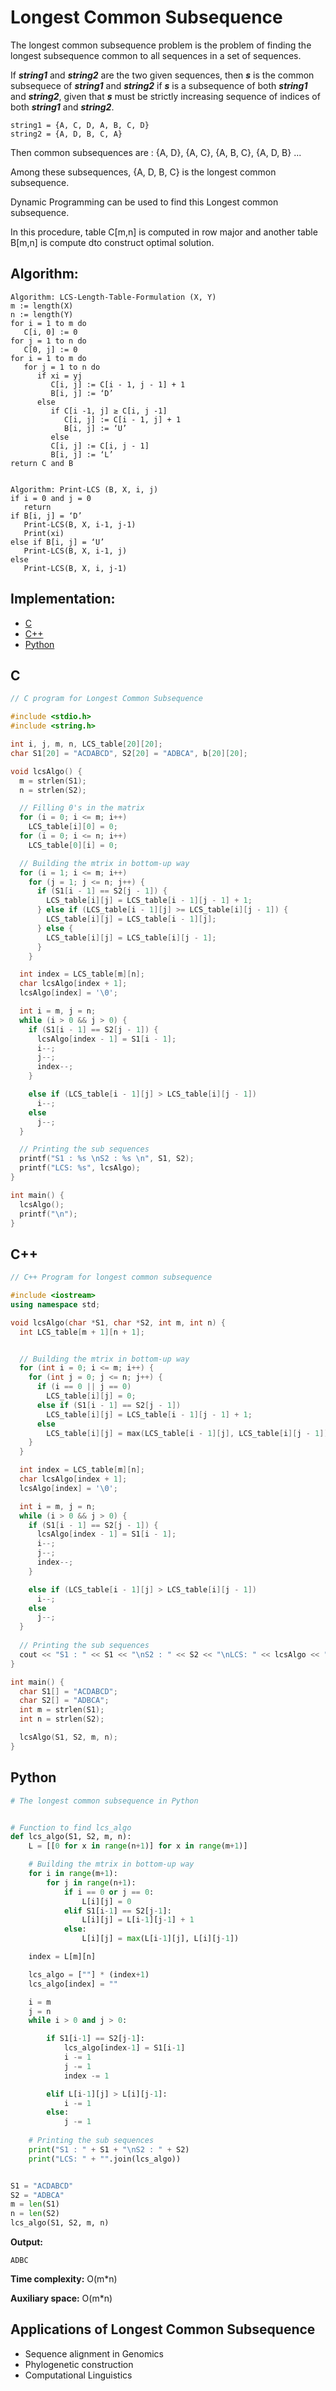 # Longest Common Subsequence

The longest common subsequence problem is the problem of finding the longest subsequence common to all sequences in a set of sequences.

If ***string1*** and ***string2*** are the two given sequences, then ***s*** is the common subsequece of ***string1*** and ***string2*** if ***s*** is a subsequence of both ***string1*** and ***string2***, given that ***s*** must be strictly increasing sequence of indices of both ***string1*** and ***string2***.

```
string1 = {A, C, D, A, B, C, D}
string2 = {A, D, B, C, A}
```
Then common subsequences are : {A, D}, {A, C}, {A, B, C}, {A, D, B} ...

Among these subsequences, {A, D, B, C} is the longest common subsequence. 

Dynamic Programming can be used to find this Longest common subsequence. 

In this procedure, table C[m,n] is computed in row major and another table B[m,n] is compute dto construct optimal solution.

## Algorithm:
```
Algorithm: LCS-Length-Table-Formulation (X, Y)
m := length(X) 
n := length(Y) 
for i = 1 to m do 
   C[i, 0] := 0 
for j = 1 to n do 
   C[0, j] := 0 
for i = 1 to m do 
   for j = 1 to n do 
      if xi = yj 
         C[i, j] := C[i - 1, j - 1] + 1 
         B[i, j] := ‘D’ 
      else 
         if C[i -1, j] ≥ C[i, j -1] 
            C[i, j] := C[i - 1, j] + 1 
            B[i, j] := ‘U’ 
         else 
         C[i, j] := C[i, j - 1]
         B[i, j] := ‘L’ 
return C and B


Algorithm: Print-LCS (B, X, i, j)
if i = 0 and j = 0 
   return  
if B[i, j] = ‘D’ 
   Print-LCS(B, X, i-1, j-1) 
   Print(xi) 
else if B[i, j] = ‘U’ 
   Print-LCS(B, X, i-1, j) 
else 
   Print-LCS(B, X, i, j-1)
```


## Implementation:

* [C](#c)
* [C++](#cpp)
* [Python](#python)


## C

```c
// C program for Longest Common Subsequence

#include <stdio.h>
#include <string.h>

int i, j, m, n, LCS_table[20][20];
char S1[20] = "ACDABCD", S2[20] = "ADBCA", b[20][20];

void lcsAlgo() {
  m = strlen(S1);
  n = strlen(S2);

  // Filling 0's in the matrix
  for (i = 0; i <= m; i++)
    LCS_table[i][0] = 0;
  for (i = 0; i <= n; i++)
    LCS_table[0][i] = 0;

  // Building the mtrix in bottom-up way
  for (i = 1; i <= m; i++)
    for (j = 1; j <= n; j++) {
      if (S1[i - 1] == S2[j - 1]) {
        LCS_table[i][j] = LCS_table[i - 1][j - 1] + 1;
      } else if (LCS_table[i - 1][j] >= LCS_table[i][j - 1]) {
        LCS_table[i][j] = LCS_table[i - 1][j];
      } else {
        LCS_table[i][j] = LCS_table[i][j - 1];
      }
    }

  int index = LCS_table[m][n];
  char lcsAlgo[index + 1];
  lcsAlgo[index] = '\0';

  int i = m, j = n;
  while (i > 0 && j > 0) {
    if (S1[i - 1] == S2[j - 1]) {
      lcsAlgo[index - 1] = S1[i - 1];
      i--;
      j--;
      index--;
    }

    else if (LCS_table[i - 1][j] > LCS_table[i][j - 1])
      i--;
    else
      j--;
  }

  // Printing the sub sequences
  printf("S1 : %s \nS2 : %s \n", S1, S2);
  printf("LCS: %s", lcsAlgo);
}

int main() {
  lcsAlgo();
  printf("\n");
}


```


## C++ 

```cpp
// C++ Program for longest common subsequence

#include <iostream>
using namespace std;

void lcsAlgo(char *S1, char *S2, int m, int n) {
  int LCS_table[m + 1][n + 1];


  // Building the mtrix in bottom-up way
  for (int i = 0; i <= m; i++) {
    for (int j = 0; j <= n; j++) {
      if (i == 0 || j == 0)
        LCS_table[i][j] = 0;
      else if (S1[i - 1] == S2[j - 1])
        LCS_table[i][j] = LCS_table[i - 1][j - 1] + 1;
      else
        LCS_table[i][j] = max(LCS_table[i - 1][j], LCS_table[i][j - 1]);
    }
  }

  int index = LCS_table[m][n];
  char lcsAlgo[index + 1];
  lcsAlgo[index] = '\0';

  int i = m, j = n;
  while (i > 0 && j > 0) {
    if (S1[i - 1] == S2[j - 1]) {
      lcsAlgo[index - 1] = S1[i - 1];
      i--;
      j--;
      index--;
    }

    else if (LCS_table[i - 1][j] > LCS_table[i][j - 1])
      i--;
    else
      j--;
  }
  
  // Printing the sub sequences
  cout << "S1 : " << S1 << "\nS2 : " << S2 << "\nLCS: " << lcsAlgo << "\n";
}

int main() {
  char S1[] = "ACDABCD";
  char S2[] = "ADBCA";
  int m = strlen(S1);
  int n = strlen(S2);

  lcsAlgo(S1, S2, m, n);
}

```

## Python 

```python
# The longest common subsequence in Python


# Function to find lcs_algo
def lcs_algo(S1, S2, m, n):
    L = [[0 for x in range(n+1)] for x in range(m+1)]

    # Building the mtrix in bottom-up way
    for i in range(m+1):
        for j in range(n+1):
            if i == 0 or j == 0:
                L[i][j] = 0
            elif S1[i-1] == S2[j-1]:
                L[i][j] = L[i-1][j-1] + 1
            else:
                L[i][j] = max(L[i-1][j], L[i][j-1])

    index = L[m][n]

    lcs_algo = [""] * (index+1)
    lcs_algo[index] = ""

    i = m
    j = n
    while i > 0 and j > 0:

        if S1[i-1] == S2[j-1]:
            lcs_algo[index-1] = S1[i-1]
            i -= 1
            j -= 1
            index -= 1

        elif L[i-1][j] > L[i][j-1]:
            i -= 1
        else:
            j -= 1
            
    # Printing the sub sequences
    print("S1 : " + S1 + "\nS2 : " + S2)
    print("LCS: " + "".join(lcs_algo))


S1 = "ACDABCD"
S2 = "ADBCA"
m = len(S1)
n = len(S2)
lcs_algo(S1, S2, m, n)

```

**Output:**

```
ADBC
```
**Time complexity:** O(m*n)

**Auxiliary space:** O(m*n)


## Applications of Longest Common Subsequence

- Sequence alignment in Genomics
- Phylogenetic construction
- Computational Linguistics